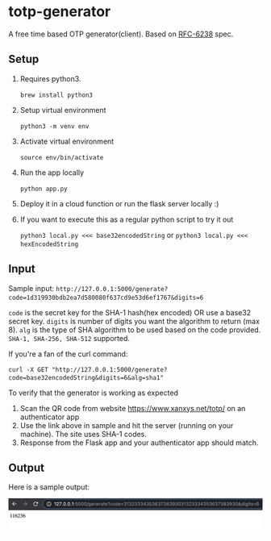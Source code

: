# totp-generator
A free time based OTP generator(client). Based on [RFC-6238](https://tools.ietf.org/html/rfc6238) spec.

## Setup
1. Requires python3.

    `brew install python3`
2. Setup virtual environment

    `python3 -m venv env`

3. Activate virtual environment

    `source env/bin/activate`
4. Run the app locally

    `python app.py`

5. Deploy it in a cloud function or run the flask server locally :)
6. If you want to execute this as a regular python script to try it out

    `python3 local.py <<< base32encodedString` or `python3 local.py <<< hexEncodedString`

## Input

Sample input:
`http://127.0.0.1:5000/generate?code=1d319930bdb2ea7d580080f637cd9e53d6ef1767&digits=6`

`code` is the secret key for the SHA-1 hash(hex encoded) OR use a base32 secret key.
`digits` is number of digits you want the algorithm to return (max 8).
`alg` is the type of SHA algorithm to be used based on the code provided. `SHA-1, SHA-256, SHA-512` supported.

If you're a fan of the curl command:

```
curl -X GET "http://127.0.0.1:5000/generate?code=base32encodedString&digits=6&alg=sha1"
```

To verify that the generator is working as expected
1. Scan the QR code from website https://www.xanxys.net/totp/ on an authenticator app
2. Use the link above in sample and hit the server (running on your machine). The site uses SHA-1 codes.
3. Response from the Flask app and your authenticator app should match.

## Output
Here is a sample output:

![img](sample.png)
